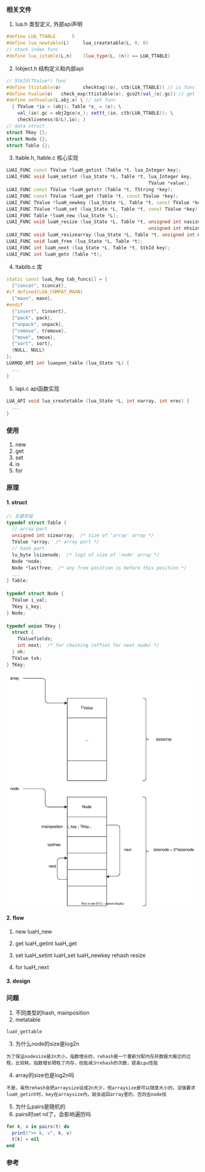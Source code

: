 
### 相关文件
1. lua.h 类型定义, 外部api声明
```cpp
#define LUA_TTABLE		5
#define lua_newtable(L)		lua_createtable(L, 0, 0)
// stack index func
#define lua_istable(L,n)	(lua_type(L, (n)) == LUA_TTABLE) 
```

2. lobject.h 结构定义和内部api
```cpp
// StkId(TValue*) func
#define ttistable(o)		checktag((o), ctb(LUA_TTABLE)) // is func
#define hvalue(o)	check_exp(ttistable(o), gco2t(val_(o).gc)) // get func
#define sethvalue(L,obj,x) \ // set func
  { TValue *io = (obj); Table *x_ = (x); \
    val_(io).gc = obj2gco(x_); settt_(io, ctb(LUA_TTABLE)); \
    checkliveness(G(L),io); }
// data struct
struct TKey {};
struct Node {};
struct Table {};
```

3. ltable.h, ltable.c 核心实现
```cpp
LUAI_FUNC const TValue *luaH_getint (Table *t, lua_Integer key);
LUAI_FUNC void luaH_setint (lua_State *L, Table *t, lua_Integer key,
                                                    TValue *value);
LUAI_FUNC const TValue *luaH_getstr (Table *t, TString *key);
LUAI_FUNC const TValue *luaH_get (Table *t, const TValue *key);
LUAI_FUNC TValue *luaH_newkey (lua_State *L, Table *t, const TValue *key);
LUAI_FUNC TValue *luaH_set (lua_State *L, Table *t, const TValue *key);
LUAI_FUNC Table *luaH_new (lua_State *L);
LUAI_FUNC void luaH_resize (lua_State *L, Table *t, unsigned int nasize,
                                                    unsigned int nhsize);
LUAI_FUNC void luaH_resizearray (lua_State *L, Table *t, unsigned int nasize);
LUAI_FUNC void luaH_free (lua_State *L, Table *t);
LUAI_FUNC int luaH_next (lua_State *L, Table *t, StkId key);
LUAI_FUNC int luaH_getn (Table *t);
```

4. ltablib.c 库
```cpp
static const luaL_Reg tab_funcs[] = {
  {"concat", tconcat},
#if defined(LUA_COMPAT_MAXN)
  {"maxn", maxn},
#endif
  {"insert", tinsert},
  {"pack", pack},
  {"unpack", unpack},
  {"remove", tremove},
  {"move", tmove},
  {"sort", sort},
  {NULL, NULL}
};
LUAMOD_API int luaopen_table (lua_State *L) {
  ...
}
```

5. lapi.c api函数实现
```cpp
LUA_API void lua_createtable (lua_State *L, int narray, int nrec) {
  ...
}
```

### 使用
1. new
2. get
3. set
4. is
5. for

### 原理
#### 1. struct
```cpp
// 关键字段
typedef struct Table {
  // array part
  unsigned int sizearray;  /* size of 'array' array */
  TValue *array;  /* array part */
  // hash part
  lu_byte lsizenode;  /* log2 of size of 'node' array */
  Node *node;
  Node *lastfree;  /* any free position is before this position */
  ...
} Table;

typedef struct Node {
  TValue i_val;
  TKey i_key;
} Node;

typedef union TKey {
  struct {
    TValuefields;
    int next;  /* for chaining (offset for next node) */
  } nk;
  TValue tvk;
} TKey;
```
![text](../image/table.drawio.svg)


#### 2. flow
1. new
luaH_new

2. get
luaH_getint
luaH_get



3. set
luaH_setint
luaH_set
luaH_newkey
rehash
resize

4. for
luaH_next

#### 3. design

### 问题
1. 不同类型的hash, mainposition
2. metatable
```
luaV_gettable
```
3. 为什么node的size是log2n
```
为了保证nodesize是2n大小，指数增长的，rehash是一个重新分配内存并数据大搬迁的过程，比较耗，指数增长牺牲了内存，但能减少rehash的次数，提高cpu性能
```
4. array的size也是log2n吗
```
不是，虽然rehash会把arraysize设成2n大少，但arraysize是可以随意大小的，没强要求luaH_getint时，key在arraysize内，就会返回array里的，否则去node找
```
5. 为什么pairs是随机的
6. pairs时set nil了，会影响遍历吗
```lua
for k, v in pairs(t) do
  print(">> k, v", k, v)
  t[k] = nil
end
```

### 参考

